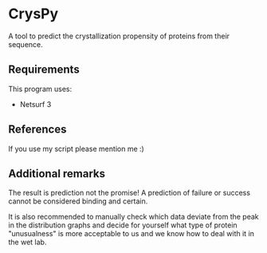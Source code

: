 # CrysPy
A tool to predict the crystallization propensity of proteins from their sequence.



## Requirements
This program uses:
- Netsurf 3



## References


If you use my script please mention me :)

## Additional remarks

The result is prediction not the promise! A prediction of failure or success cannot be considered binding and certain.

It is also recommended to manually check which data deviate from the peak in the distribution graphs and decide for yourself what type of protein "unusualness" is more acceptable to us and we know how to deal with it in the wet lab.

